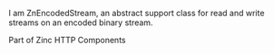 I am ZnEncodedStream, an abstract support class for read and write streams on an encoded binary stream.

Part of Zinc HTTP Components